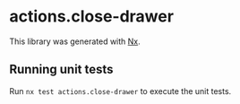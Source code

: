# actions.close-drawer

This library was generated with [Nx](https://nx.dev).

## Running unit tests

Run `nx test actions.close-drawer` to execute the unit tests.
